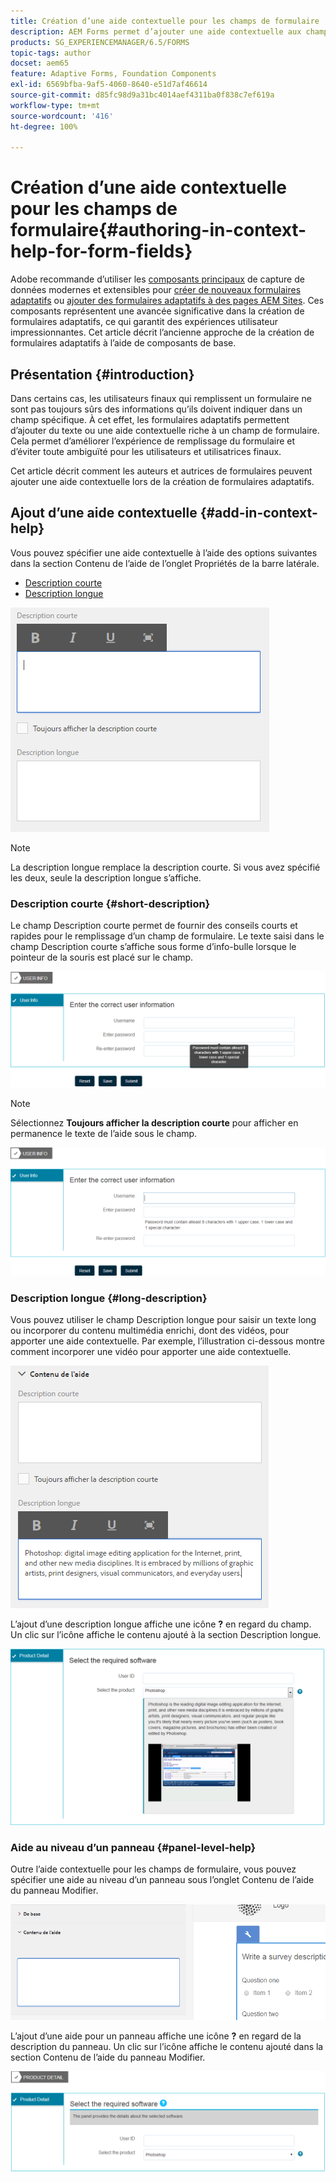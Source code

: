 ```yaml
---
title: Création d’une aide contextuelle pour les champs de formulaire
description: AEM Forms permet d’ajouter une aide contextuelle aux champs et aux panneaux des formulaires adaptatifs sous forme de texte ou de contenu multimédia enrichi tel que des vidéos.
products: SG_EXPERIENCEMANAGER/6.5/FORMS
topic-tags: author
docset: aem65
feature: Adaptive Forms, Foundation Components
exl-id: 6569bfba-9af5-4060-8640-e51d7af46614
source-git-commit: d85fc98d9a31bc4014aef4311ba0f838c7ef619a
workflow-type: tm+mt
source-wordcount: '416'
ht-degree: 100%

---
```


# Création d’une aide contextuelle pour les champs de formulaire{#authoring-in-context-help-for-form-fields}

<span class="preview"> Adobe recommande d’utiliser les [composants principaux](https://experienceleague.adobe.com/docs/experience-manager-core-components/using/adaptive-forms/introduction.html?lang=fr) de capture de données modernes et extensibles pour [créer de nouveaux formulaires adaptatifs](/help/forms/using/create-an-adaptive-form-core-components.md) ou [ajouter des formulaires adaptatifs à des pages AEM Sites](/help/forms/using/create-or-add-an-adaptive-form-to-aem-sites-page.md). Ces composants représentent une avancée significative dans la création de formulaires adaptatifs, ce qui garantit des expériences utilisateur impressionnantes. Cet article décrit l’ancienne approche de la création de formulaires adaptatifs à l’aide de composants de base. </span>

## Présentation {#introduction}

Dans certains cas, les utilisateurs finaux qui remplissent un formulaire ne sont pas toujours sûrs des informations qu’ils doivent indiquer dans un champ spécifique. À cet effet, les formulaires adaptatifs permettent d’ajouter du texte ou une aide contextuelle riche à un champ de formulaire. Cela permet d’améliorer l’expérience de remplissage du formulaire et d’éviter toute ambiguïté pour les utilisateurs et utilisatrices finaux.

Cet article décrit comment les auteurs et autrices de formulaires peuvent ajouter une aide contextuelle lors de la création de formulaires adaptatifs.

## Ajout d’une aide contextuelle {#add-in-context-help}

Vous pouvez spécifier une aide contextuelle à l’aide des options suivantes dans la section Contenu de l’aide de l’onglet Propriétés de la barre latérale.

* [Description courte](../../forms/using/authoring-in-field-help.md#p-short-description-p)
* [Description longue](../../forms/using/authoring-in-field-help.md#p-long-description-p)

![Aide contextuelle pour les champs de formulaire](assets/descriptions.png)

>[!NOTE]
>
>La description longue remplace la description courte. Si vous avez spécifié les deux, seule la description longue s’affiche.

### Description courte {#short-description}

Le champ Description courte permet de fournir des conseils courts et rapides pour le remplissage d’un champ de formulaire. Le texte saisi dans le champ Description courte s’affiche sous forme d’info-bulle lorsque le pointeur de la souris est placé sur le champ.

![Description courte pour l’ajout d’une aide contextuelle pour des champs de formulaire](assets/tooltip.png)

>[!NOTE]
>
>Sélectionnez **Toujours afficher la description courte** pour afficher en permanence le texte de l’aide sous le champ.

![Aide contextuelle courte affichée en permanence sous le champ](assets/short1.png)

### Description longue {#long-description}

Vous pouvez utiliser le champ Description longue pour saisir un texte long ou incorporer du contenu multimédia enrichi, dont des vidéos, pour apporter une aide contextuelle. Par exemple, l’illustration ci-dessous montre comment incorporer une vidéo pour apporter une aide contextuelle.

![Ajout de contenu multimédia enrichi comme aide contextuelle pour les champs de formulaire](assets/long-descriptions.png)

L’ajout d’une description longue affiche une icône **?** en regard du champ. Un clic sur l’icône affiche le contenu ajouté à la section Description longue.

![Exemple d’aide contextuelle sous forme de contenu multimédia enrichi](assets/photoshop.png)

### Aide au niveau d’un panneau {#panel-level-help}

Outre l’aide contextuelle pour les champs de formulaire, vous pouvez spécifier une aide au niveau d’un panneau sous l’onglet Contenu de l’aide du panneau Modifier.

![Ajout d’une aide contextuelle pour un panneau de formulaire](assets/panel-level-help.png)

L’ajout d’une aide pour un panneau affiche une icône **?** en regard de la description du panneau. Un clic sur l’icône affiche le contenu ajouté dans la section Contenu de l’aide du panneau Modifier.

![Exemple d’aide contextuelle au niveau d’un panneau](assets/photoshop-1.png)
